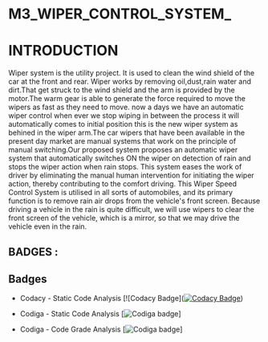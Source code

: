 # M3_WIPER_CONTROL_SYSTEM_


# INTRODUCTION
Wiper system is the utility project. It is used to clean the wind shield of the car at the front and rear. Wiper works by removing oil,dust,rain water and dirt.That get struck to the wind shield and the arm is provided by the motor.The warm gear is able to generate the force required to move the wipers as fast as they need to move. now a days we have an automatic wiper control when ever we stop wiping in between the process it will automatically comes to initial position this is the new wiper system as behined in the wiper arm.The car wipers that have been available in the present day market are manual systems that work on the principle of manual switching.Our proposed system proposes an automatic wiper system that automatically switches ON the wiper on detection of rain and stops the wiper action when rain stops. This system eases the work of driver by eliminating the manual human intervention for initiating the wiper action, thereby contributing to the comfort driving.
This Wiper Speed Control System is utilised in all sorts of automobiles, and its primary function is to remove rain air drops from the vehicle's front screen. Because driving a vehicle in the rain is quite difficult, we will use wipers to clear the front screen of the vehicle, which is a mirror, so that we may drive the vehicle even in the rain.

## BADGES :
##   Badges
* Codacy - Static Code Analysis [![Codacy Badge]([![Codacy Badge](https://app.codacy.com/project/badge/Grade/9c38a2fcde244f83adbcdbfae26d7f86)](https://www.codacy.com/gh/suryastark251/M3_WIPER_CONTROL_SYSTEM/dashboard?utm_source=github.com&amp;utm_medium=referral&amp;utm_content=suryastark251/M3_WIPER_CONTROL_SYSTEM&amp;utm_campaign=Badge_Grade))
 
* Codiga - Static Code Analysis [![Codiga badge](https://api.codiga.io/project/33465/score/svg)]
* Codiga - Code Grade Analysis [![Codiga badge](https://api.codiga.io/project/33465/status/svg)]
